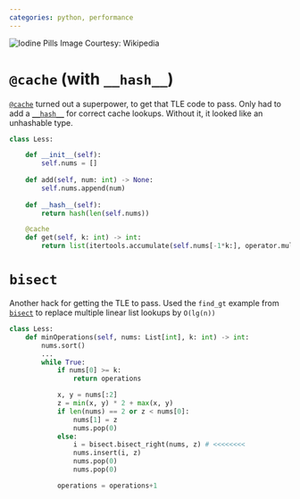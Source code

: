 ```yaml
---
categories: python, performance
---
```

![Iodine Pills](https://upload.wikimedia.org/wikipedia/commons/thumb/f/f1/Iodine_pills.jpg/1280px-Iodine_pills.jpg)
Image Courtesy: Wikipedia
# `@cache` (with `__hash__`)
[`@cache`](https://docs.python.org/3/library/functools.html) turned out a superpower, to get that TLE code to pass. Only had to add a [`__hash__`](https://docs.python.org/3.9/reference/datamodel.html#object.__hash__) for correct cache lookups. Without it, it looked like an unhashable type.

```python
class Less:

    def __init__(self):
        self.nums = []
    
    def add(self, num: int) -> None:
        self.nums.append(num)
    
    def __hash__(self):
        return hash(len(self.nums))

    @cache
    def get(self, k: int) -> int:
        return list(itertools.accumulate(self.nums[-1*k:], operator.mul))[-1]
```

# `bisect`
Another hack for getting the TLE to pass. Used the `find_gt` example from [`bisect`](https://docs.python.org/3/library/bisect.html) to replace multiple linear list lookups by `O(lg(n))`

```python
class Less:
    def minOperations(self, nums: List[int], k: int) -> int:
        nums.sort()
        ...
        while True:
            if nums[0] >= k:
                return operations

            x, y = nums[:2]
            z = min(x, y) * 2 + max(x, y)
            if len(nums) == 2 or z < nums[0]:
                nums[1] = z
                nums.pop(0)
            else:
                i = bisect.bisect_right(nums, z) # <<<<<<<<
                nums.insert(i, z)
                nums.pop(0)
                nums.pop(0)

            operations = operations+1
```

